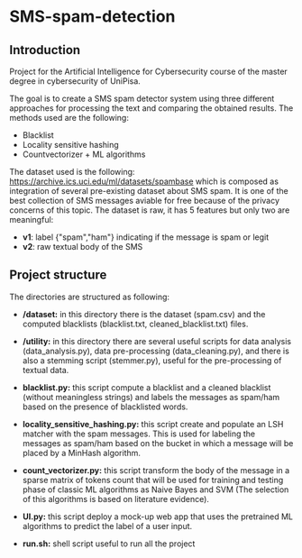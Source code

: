 # SMS-spam-detection

## Introduction
Project for the Artificial Intelligence for Cybersecurity course of the master degree in cybersecurity of UniPisa.

The goal is to create a SMS spam detector system using three different approaches for processing the text and comparing the obtained results. The methods used are the following:

* Blacklist 
* Locality sensitive hashing
* Countvectorizer + ML algorithms


The dataset used is the following: https://archive.ics.uci.edu/ml/datasets/spambase which is composed as integration of several pre-existing dataset about SMS spam. It is one of the best collection of SMS messages aviable for free because of the privacy concerns of this topic. The dataset is raw, it has 5 features but only two are meaningful:
- <b>v1</b>: label {"spam","ham"} indicating if the message is spam or legit
- <b>v2</b>: raw textual body of the SMS

## Project structure

The directories are structured as following:

 * <b>/dataset:</b> in this directory there is the dataset (spam.csv) and the computed blacklists (blacklist.txt, cleaned_blacklist.txt) files.

 * <b>/utility:</b> in this directory there are several useful scripts for data analysis (data_analysis.py), data pre-processing (data_cleaning.py), and there is also a stemming script (stemmer.py), useful for the pre-processing of textual data.

 * <b>blacklist.py:</b> this script compute a blacklist and a cleaned blacklist (without meaningless strings) and labels the messages as spam/ham based on the presence of blacklisted words.

 * <b>locality_sensitive_hashing.py:</b> this script create and populate an LSH matcher with the spam messages. This is used for labeling the messages as spam/ham based on the bucket in which a message will be placed by a MinHash algorithm.

 * <b>count_vectorizer.py:</b> this script transform the body of the message in a sparse matrix of tokens count that will be used for training and testing phase of classic ML algorithms as Naive Bayes and SVM (The selection of this algorithms is based on literature evidence).

 * <b>UI.py:</b> this script deploy a mock-up web app that uses the pretrained ML algorithms to predict the label of a user input. 

 * <b>run.sh:</b> shell script useful to run all the project 

